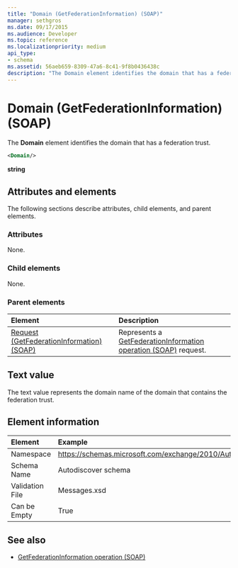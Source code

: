 ```yaml
---
title: "Domain (GetFederationInformation) (SOAP)"
manager: sethgros
ms.date: 09/17/2015
ms.audience: Developer
ms.topic: reference
ms.localizationpriority: medium
api_type:
- schema
ms.assetid: 56aeb659-8309-47a6-8c41-9f8b0436438c
description: "The Domain element identifies the domain that has a federation trust."
---
```


# Domain (GetFederationInformation) (SOAP)

The **Domain** element identifies the domain that has a federation trust. 
  
```XML
<Domain/>
```

 **string**
## Attributes and elements

The following sections describe attributes, child elements, and parent elements.
  
### Attributes

None.
  
### Child elements

None.
  
### Parent elements

|**Element**|**Description**|
|:-----|:-----|
|[Request (GetFederationInformation) (SOAP)](request-getfederationinformationsoap.md) <br/> |Represents a [GetFederationInformation operation (SOAP)](getfederationinformation-operation-soap.md) request.  <br/> |
   
## Text value

The text value represents the domain name of the domain that contains the federation trust.
  
## Element information

| Element | Example |
|:-----|:-----|
|Namespace  <br/> |https://schemas.microsoft.com/exchange/2010/Autodiscover  <br/> |
|Schema Name  <br/> |Autodiscover schema  <br/> |
|Validation File  <br/> |Messages.xsd  <br/> |
|Can be Empty  <br/> |True  <br/> |
   
## See also

- [GetFederationInformation operation (SOAP)](getfederationinformation-operation-soap.md)

